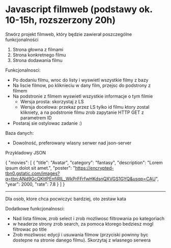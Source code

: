 # Javascript filmweb (podstawy ok. 10-15h, rozszerzony 20h)

Stwórz projekt filmweb, który będzie zawierał poszczególne funkcjonalności

1. Strona głowna z filmami
2. Strona konkretnego filmu
3. Strona dodawania filmu

Funkcjonalnosci:

- Po dodaniu filmu, wroc do listy i wyswietl wszystkie filmy z bazy
- Na liscie filmow, po kliknieciu w dany film, przejsc do podstrony z filmem
- Na podstronie z filmem wyswietl wszystkie informacje o tym filmie
  - Wersja prosta: skorzystaj z LS
  - Wersja docelowa: przekaz przez LS tylko id filmu ktory zostal klikniety, a na podstronie filmu zrob zapytanie HTTP GET z parametrem ID
- Postaraj sie ostylowac zadanie :)

Baza danych:

- Dowolność, preferowany wlasny serwer nad json-server

Przykladowy JSON

{
  "movies": [
    {
      "title": "Avatar",
      "category": "fantasy",
      "description": "Lorem ipsum dolot sit amet.",
      "poster": "https://encrypted-tbn0.gstatic.com/images?q=tbn:ANd9GcQKttPEnfiRIL_WkPrFFrfwHKdsnQXVGS1GYQ&usqp=CAU",
      "year": 2000,
      "rate": 7.8
    }
  ]
}

----------------------------------------------------------------

Dla osob, ktore chca pocwiczyc bardziej, oto zestaw kata

Dodatkowe funkcjonalnosci:

- Nad lista filmow, zrob select i zrob mozliwosc filtrowania po kategoriach
- w headerze strony zrob search, za pomoca ktorego bedziesz mogl filtrowac po title
- Zrob mozliwosc edycji i usuwania filmow (przyciski powinny byc dostepne na stronie danego filmu). Skorzytaj z wlasnego serwera
